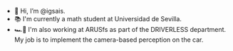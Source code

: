 - 👋 Hi, I’m @igsais.
- 📚 I'm currently a math student at Universidad de Sevilla.
- 🏎️💨 I'm also working at ARUSfs as part of the DRIVERLESS department. My job is to implement the camera-based perception on the car.

<!---
igsais/igsais is a ✨ special ✨ repository because its `README.md` (this file) appears on your GitHub profile.
You can click the Preview link to take a look at your changes.
--->
